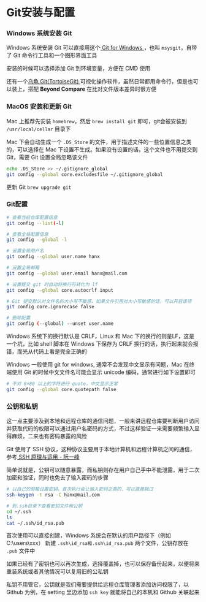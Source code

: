 # Git安装与配置

### Windows 系统安装 Git

Windows 系统安装 Git 可以直接用这个[ Git for Windows ](https://git-for-windows.github.io/)，也叫 `msysgit`，自带了 Git 命令行工具和一个图形界面工具

安装的时候可以选择添加 Git 到环境变量，方便在 CMD 使用

还有一个[乌龟 Git(TortoiseGit) ](https://tortoisegit.org/)可视化操作软件，虽然日常都用命令行，但是也可以装上，搭配 **Beyond Compare** 在比对文件版本差异时很方便

### MacOS 安装和更新 Git

Mac 上推荐先安装 `homebrew`，然后 `brew install git` 即可，git会被安装到 `/usr/local/cellar` 目录下

Mac 下会自动生成一个 `.DS_Store` 的文件，用于描述文件的一些位置信息之类的，可以选择在 Mac 下设置不生成。如果没有设置的话，这个文件也不用提交到 Git，需要 Git 设置全局忽略该文件

```bash
echo .DS_Store >> ~/.gitignore_global
git config --global core.excludesfile ~/.gitignore_global
```

更新 Git `brew upgrade git`

### Git配置

```bash
# 查看当前仓库配置信息
git config --list(-l)

# 查看全局配置信息
git config --global -l

# 设置全局用户名
git config --global user.name hanx

# 设置全局邮箱
git config --global user.email hanx@mail.com

# 设置提交 git 时自动将换行符转化为 lf
git config --global core.autocrlf input

# Git 提交默认对文件名的大小写不敏感，如果文件引用对大小写敏感的话，可以开启该项
git config core.ignorecase false

# 删除配置
git config (--global) --unset user.name
```

Windows 系统下的换行默认是 CRLF，Linux 和 Mac 下的换行的则是LF，这是一个坑，比如 shell 脚本在 Windows 下保存为 CRLF 换行的话，执行起来就会报错，而光从代码上看是完全正确的

Windows 一般使用 git for windows, 通常不会发现中文显示有问题，Mac 在终端使用 Git 的时候中文文件名可能会显示 unicode 编码，通常进行如下设置即可

```bash
# 不对 0×80 以上的字符进行 quote，中文显示正常
git config --global core.quotepath false
```

### 公钥和私钥

这一点主要涉及到本地和远程仓库的通信问题，一般来讲远程仓库要判断用户访问并获取代码的权限可以通过用户名密码的方式，不过这样验证一来需要频繁输入显得麻烦，二来也有密码暴露的风险

Git 使用了 SSH 协议，这种协议主要用于本地计算机和远程计算机之间的通信，参考[ SSH 原理与运用 - 阮一峰](http://www.ruanyifeng.com/blog/2011/12/ssh_remote_login.html)

简单说就是，公钥可以随意暴露，而私钥则存在用户自己手中不能泄露，用于二次加密和验证，同时也免去了输入密码的步骤

```bash
# 以自己的邮箱设置密钥，首次执行会让输入密码之类的，可以直接跳过
ssh-keygen -t rsa -C hanx@mail.com

# 到.ssh目录下查看密钥文件和公钥
cd ~/.ssh
ls
cat ~/.ssh/id_rsa.pub
```

首次使用可以直接创建，Windows 系统会在默认的用户路径下（例如 C:\users\xxx） 新建 `.ssh\id_rsa和.ssh\id_rsa.pub` 两个文件，公钥存放在 `.pub` 文件中

如果已经有了密钥也可以再次生成，选择覆盖掉，也可以保存备份起来，以便将来重装系统或者其他情况可以复用旧的公私钥

私钥不用管它，公钥就是我们需要提供给远程仓库管理者添加访问权限了，以 Github 为例，在 setting 里边添加 `ssh key` 就能将自己的本机和 Github 关联起来
